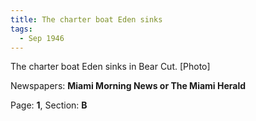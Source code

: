 ```yaml
---  
title: The charter boat Eden sinks  
tags:  
  - Sep 1946  
---  
```

  
The charter boat Eden sinks in Bear Cut. [Photo]  
  
Newspapers: **Miami Morning News or The Miami Herald**  
  
Page: **1**, Section: **B** 
